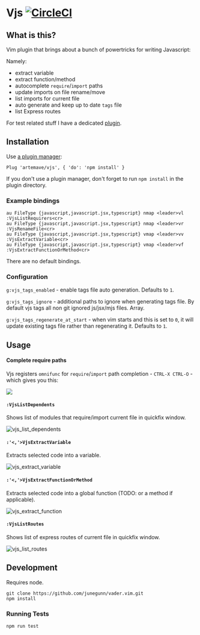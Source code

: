 # Vjs [![CircleCI](https://circleci.com/gh/artemave/vjs.svg?style=svg)](https://circleci.com/gh/artemave/vjs)

## What is this?

Vim plugin that brings about a bunch of powertricks for writing Javascript:

Namely:

- extract variable
- extract function/method
- autocomplete `require`/`import` paths
- update imports on file rename/move
- list imports for current file
- auto generate and keep up to date `tags` file
- list Express routes

For test related stuff I have a dedicated [plugin](https://github.com/artemave/vigun).

## Installation

Use [a plugin manager](https://github.com/junegunn/vim-plug):

```vim script
Plug 'artemave/vjs', { 'do': 'npm install' }
```

If you don't use a plugin manager, don't forget to run `npm install` in the plugin directory.

### Example bindings

```vim script
au FileType {javascript,javascript.jsx,typescript} nmap <leader>vl :VjsListRequirers<cr>
au FileType {javascript,javascript.jsx,typescript} nmap <leader>vr :VjsRenameFile<cr>
au FileType {javascript,javascript.jsx,typescript} vmap <leader>vv :VjsExtractVariable<cr>
au FileType {javascript,javascript.jsx,typescript} vmap <leader>vf :VjsExtractFunctionOrMethod<cr>
```

There are no default bindings.

### Configuration

`g:vjs_tags_enabled` - enable tags file auto generation. Defaults to `1`.

`g:vjs_tags_ignore` - additional paths to ignore when generating tags file. By default vjs tags all non git ignored js/jsx/mjs files. Array.

`g:vjs_tags_regenerate_at_start` - when vim starts and this is set to `0`, it will update existing tags file rather than regenerating it. Defaults to `1`.

## Usage

#### Complete require paths

Vjs registers `omnifunc` for `require`/`import` path completion - `CTRL-X CTRL-O` - which gives you this:

<img src="https://user-images.githubusercontent.com/23721/80413735-38752d80-88d0-11ea-8030-de1b17ee4796.gif" loading="lazy">

#### `:VjsListDependents`

Shows list of modules that require/import current file in quickfix window.

![vjs_list_dependents](https://user-images.githubusercontent.com/23721/80421625-0f0ece80-88dd-11ea-8057-93ff00adbf3e.gif)

#### `:'<,'>VjsExtractVariable`

Extracts selected code into a variable.

![vjs_extract_variable](https://user-images.githubusercontent.com/23721/80576166-01ecff00-8a05-11ea-8826-01ae86e227e1.gif)

#### `:'<,'>VjsExtractFunctionOrMethod`

Extracts selected code into a global function (TODO: or a method if applicable).

![vjs_extract_function](https://user-images.githubusercontent.com/23721/80576556-b38c3000-8a05-11ea-8be8-5b1b18e5ac87.gif)

#### `:VjsListRoutes`

Shows list of express routes of current file in quickfix window.

![vjs_list_routes](https://user-images.githubusercontent.com/23721/80421959-9d835000-88dd-11ea-87ae-3f65638c7de4.gif)

## Development

Requires node.

```
git clone https://github.com/junegunn/vader.vim.git
npm install
```

### Running Tests

```
npm run test
```
